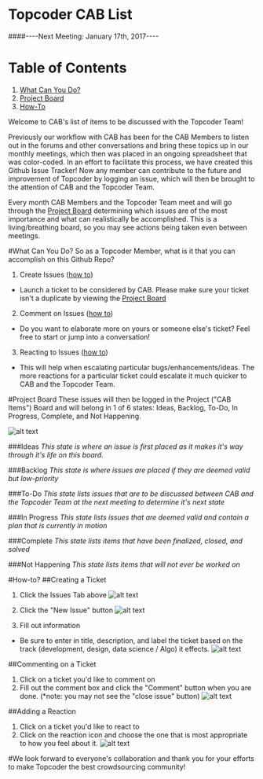 # Topcoder CAB List

####----Next Meeting: January 17th, 2017----

# Table of Contents
1. [What Can You Do?](#whatcanyoudo)
2. [Project Board](#projectboard) 
3. [How-To](#howto)

Welcome to CAB's list of items to be discussed with the Topcoder Team!

Previously our workflow with CAB has been for the CAB Members to listen out in the forums and other conversations and bring these topics up in our monthly meetings, which then was placed in an ongoing spreadsheet that was color-coded.  In an effort to facilitate this process, we have created this Github Issue Tracker!  Now any member can contribute to the future and improvement of Topcoder by logging an issue, which will then be brought to the attention of CAB and the Topcoder Team.

Every month CAB Members and the Topcoder Team meet and will go through the [Project Board](https://github.com/topcoderinc/cab/projects/1) determining which issues are of the most importance and what can realistically be accomplished.  This is a living/breathing board, so you may see actions being taken even between meetings.

#What Can You Do?<a name="whatcanyoudo"></a>
So as a Topcoder Member, what is it that you can accomplish on this Github Repo?

1. Create Issues ([how to](#createissue))
  * Launch a ticket to be considered by CAB.  Please make sure your ticket isn't a duplicate by viewing the [Project Board](https://github.com/topcoderinc/cab/projects/1)
2. Comment on Issues ([how to](#comment))
  * Do you want to elaborate more on yours or someone else's ticket?  Feel free to start or jump into a conversation!
3. Reacting to Issues ([how to](#react))
  * This will help when escalating particular bugs/enhancements/ideas.  The more reactions for a particular ticket could escalate it much quicker to CAB and the Topcoder Team.

#Project Board<a name="projectboard"></a>
These issues will then be logged in the Project ("CAB Items") Board and will belong in 1 of 6 states: Ideas, Backlog, To-Do, In Progress, Complete, and Not Happening.

![alt text](https://github.com/topcoderinc/cab/blob/master/PB_ss.png "Project Board")

###Ideas
_This state is where an issue is first placed as it makes it's way through it's life on this board._

###Backlog
_This state is where issues are placed if they are deemed valid but low-priority_

###To-Do
_This state lists issues that are to be discussed between CAB and the Topcoder Team at the next meeting to determine it's next state_

###In Progress
_This state lists issues that are deemed valid and contain a plan that is currently in motion_

###Complete
_This state lists items that have been finalized, closed, and solved_

###Not Happening
_This state lists items that will not ever be worked on_


#How-to<a name="howto">?
##Creating a Ticket<a name="createissue"></a>
1. Click the Issues Tab above
![alt text](https://github.com/topcoderinc/cab/blob/master/IssuesTab_ss.png "Issues Tab")

2. Click the "New Issue" button
![alt text](https://github.com/topcoderinc/cab/blob/master/NewIssue_ss.png "New Issue")

3. Fill out information
 * Be sure to enter in title, description, and label the ticket based on the track (development, design, data science / Algo) it effects.
![alt text](https://github.com/topcoderinc/cab/blob/master/IssuesHowTo_ss.png "Issue How To")

##Commenting on a Ticket<a name="comment"></a>
1. Click on a ticket you'd like to comment on
2. Fill out the comment box and click the "Comment" button when you are done. (*note: you may not see the "close issue" button)
![alt text](https://github.com/topcoderinc/cab/blob/master/Commenting_ss.png "New Issue")

##Adding a Reaction<a name="react"></a>
1. Click on a ticket you'd like to react to
2. Click on the reaction icon and choose the one that is most appropriate to how you feel about it.
![alt text](https://github.com/topcoderinc/cab/blob/master/Reactions_ss.png "Reaction")


#We look forward to everyone's collaboration and thank you for your efforts to make Topcoder the best crowdsourcing community!

